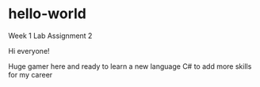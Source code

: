 # hello-world
Week 1 Lab Assignment 2

Hi everyone!

Huge gamer here and ready to learn a new language C# to add more skills for my career
